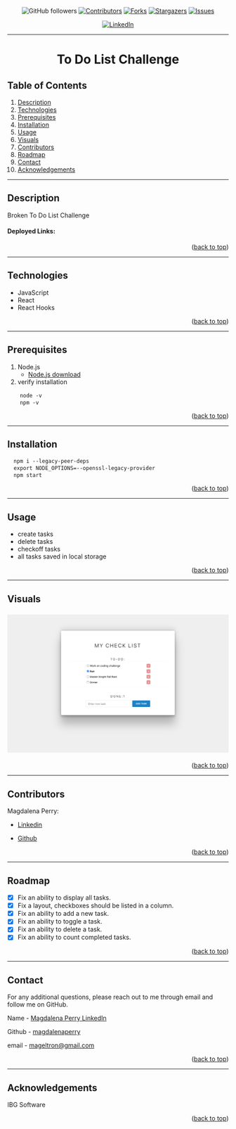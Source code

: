 <div id="top"></div>

<div align="center">

![GitHub followers](https://img.shields.io/github/followers/magdalenaperry?style=for-the-badge)
[![Contributors][contributors-shield]][contributors-url]
[![Forks][forks-shield]][forks-url]
[![Stargazers][stars-shield]][stars-url]
[![Issues][issues-shield]][issues-url]

<!-- [![MIT License][license-shield]][license-url] -->

[![LinkedIn][linkedin-shield]][linkedin-url]

---

<!-- <a align="center" href="https://github.com/magdalenaperry/ibg-checklist-react-context">
    <img src="/" alt="Logo" width="100px" height="100px">
</a> -->

# To Do List Challenge

</div>

## Table of Contents

1. [Description](#description)
1. [Technologies](#technologies)
1. [Prerequisites](#prerequisites)
1. [Installation](#installation)
1. [Usage](#usage)
1. [Visuals](#visuals)
1. [Contributors](#contributors)
1. [Roadmap](#roadmap)
1. [Contact](#contact)
1. [Acknowledgements](#acknowledgements)

---

## Description

Broken To Do List Challenge

#### Deployed Links:

<p align="right">(<a href="#top">back to top</a>)</p>

---

## Technologies

- JavaScript
- React
- React Hooks

<p align="right">(<a href="#top">back to top</a>)</p>

---

## Prerequisites

1. Node.js
   - [Node.js download](https://nodejs.org/en/)
2. verify installation

```
    node -v
    npm -v
```

<p align="right">(<a href="#top">back to top</a>)</p>

---

## Installation

```
  npm i --legacy-peer-deps
  export NODE_OPTIONS=--openssl-legacy-provider
  npm start
```

<p align="right">(<a href="#top">back to top</a>)</p>

---

## Usage

- create tasks
- delete tasks
- checkoff tasks
- all tasks saved in local storage

<p align="right">(<a href="#top">back to top</a>)</p>

---

## Visuals

<div align="center">

### ![To Do Page](/todo.png)

<p align="right">(<a href="#top">back to top</a>)</p>

---

</div>

## Contributors

Magdalena Perry:

- [Linkedin](https://www.linkedin.com/in/magdalena-perry/)

- [Github](https://github.com/magdalenaperry)

<p align="right">(<a href="#top">back to top</a>)</p>

---

## Roadmap

- [x] Fix an ability to display all tasks.
- [x] Fix a layout, checkboxes should be listed in a column.
- [x] Fix an ability to add a new task.
- [x] Fix an ability to toggle a task.
- [x] Fix an ability to delete a task.
- [x] Fix an ability to count completed tasks.

<p align="right">(<a href="#top">back to top</a>)</p>

---

## Contact

For any additional questions, please reach out to me through email and follow me on GitHub.

Name - [Magdalena Perry LinkedIn](https:www.linkedin.com/in/magdalenaperry)

Github - [magdalenaperry](https://www.github.com/magdalenaperry)

email - [mageltron@gmail.com](mageltron@gmail.com)

<p align="right">(<a href="#top">back to top</a>)</p>

---

## Acknowledgements

IBG Software

<p align="right">(<a href="#top">back to top</a>)</p>

<!-- shield variables -->

[contributors-shield]: https://img.shields.io/github/contributors/magdalenaperry/ibg-checklist-react-context.svg?style=for-the-badge
[contributors-url]: https://github.com/magdalenaperry/ibg-checklist-react-context/graphs/contributors
[forks-shield]: https://img.shields.io/github/forks/magdalenaperry/ibg-checklist-react-context.svg?style=for-the-badge
[forks-url]: https://github.com/magdalenaperry/ibg-checklist-react-context/network/members
[stars-shield]: https://img.shields.io/github/stars/magdalenaperry/ibg-checklist-react-context.svg?style=for-the-badge
[stars-url]: https://github.com/magdalenaperry/ibg-checklist-react-context/stargazers
[issues-shield]: https://img.shields.io/github/issues/magdalenaperry/ibg-checklist-react-context.svg?style=for-the-badge
[issues-url]: https://github.com/magdalenaperry/ibg-checklist-react-context/issues
[license-shield]: https://img.shields.io/github/license/magdalenaperry/ibg-checklist-react-context.svg?style=for-the-badge
[license-url]: https://github.com/magdalenaperry/ibg-checklist-react-context/blob/master/LICENSE.txt
[linkedin-shield]: https://img.shields.io/badge/-LinkedIn-black.svg?style=for-the-badge&logo=linkedin&colorB=555
[linkedin-url]: https://linkedin.com/in/magdalena-perry
